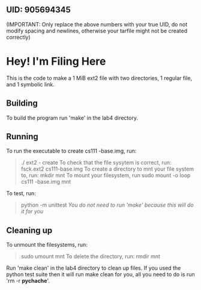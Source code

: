 ## UID: 905694345

(IMPORTANT: Only replace the above numbers with your true UID, do not modify spacing and newlines, otherwise your tarfile might not be created correctly)

# Hey! I'm Filing Here

This is the code to make a 1 MiB ext2 file with two directories, 1 regular file, and 1 symbolic link.

## Building

To build the program run 'make' in the lab4 directory.

## Running

To run the executable to create cs111 -base.img, run:
> ./ ext2 - create
To check that the file sysytem is correct, run:
> fsck.ext2 cs111-base.img
To create a directory to mnt your file system to, run:
> mkdir mnt 
To mount your filesystem, run
> sudo mount -o loop cs111 -base.img mnt

To test, run:
> python -m unittest
*You do not need to run 'make' because this will do it for you*

## Cleaning up

To unmount the filesystems, run:
> sudo umount mnt
To delete the directory, run:
> rmdir mnt

Run 'make clean' in the lab4 directory to clean up files. If you used the python test suite then it will run make clean for you, all you need to do is run 'rm -r __pychache__'.
